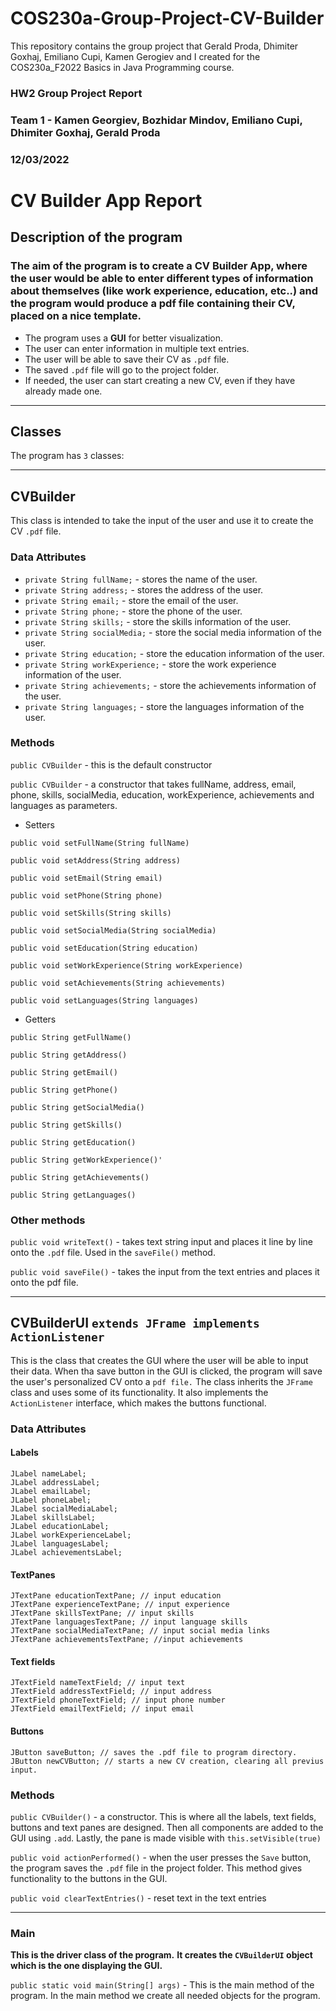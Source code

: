 # COS230a-Group-Project-CV-Builder
This repository contains the group project that Gerald Proda, Dhimiter Goxhaj, Emiliano Cupi, Kamen Gerogiev and I created for the COS230a_F2022 Basics in Java Programming course.


### HW2 Group Project Report
### Team 1 - Kamen Georgiev, Bozhidar Mindov, Emiliano Cupi, Dhimiter Goxhaj, Gerald Proda
### 12/03/2022

# CV Builder App Report 

## Description of the program 

### The aim of the program is to create a CV Builder App, where the user would be able to enter different types of information about themselves (like work experience, education, etc..) and the program would produce a pdf file containing their CV, placed on a nice template.

- The program uses a **GUI** for better visualization.
- The user can enter information in multiple text entries. 
- The user will be able to save their CV as `.pdf` file.
- The saved `.pdf` file will go to the project folder.
- If needed, the user can start creating a new CV, even if they have already made one.

-----

## Classes 

The program has `3` classes:

-----

## CVBuilder
This class is intended to take the input of the user and use it to create the CV `.pdf` file.

### Data Attributes
- `private String fullName;` - stores the name of the user.
- `private String address;` - stores the address of the user.
- `private String email;` - store the email of the user.
- `private String phone;` - store the phone of the user.
- `private String skills;` - store the skills information of the user.
- `private String socialMedia;` - store the social media information of the user.
- `private String education;` - store the education information of the user.
- `private String workExperience;` - store the work experience information of the user.
- `private String achievements;` - store the achievements information of the user.
- `private String languages;` - store the languages information of the user.


### Methods 

`public CVBuilder` - this is the default constructor 

`public CVBuilder` - a constructor that takes fullName, address, email, phone, skills, socialMedia, education, workExperience, achievements and languages as parameters. 

- Setters

`public void setFullName(String fullName)`
       
`public void setAddress(String address)`
        
`public void setEmail(String email)`
      
`public void setPhone(String phone)`
       
`public void setSkills(String skills)`
    
`public void setSocialMedia(String socialMedia)`
          
`public void setEducation(String education)`
       
`public void setWorkExperience(String workExperience)`
         
`public void setAchievements(String achievements)`
      
`public void setLanguages(String languages)`

- Getters 

`public String getFullName()`
        
`public String getAddress()`
       
`public String getEmail()`
          
`public String getPhone()`
           
`public String getSocialMedia()`
          
`public String getSkills()`
        
`public String getEducation()`
          
`public String getWorkExperience()' `
    
`public String getAchievements()`
       
`public String getLanguages()`

### Other methods
`public void writeText()` - takes text string input and places it line by line onto the `.pdf` file. Used in the `saveFile()` method.

`public void saveFile()` - takes the input from the text entries and places it onto the pdf file. 

 -----      
   
## CVBuilderUI `extends JFrame implements ActionListener`
This is the class that creates the GUI where the user will be able to input their data.
When tha save button in the GUI is clicked, the program will save the user's personalized CV onto a `pdf file.`
The class inherits the `JFrame` class and uses some of its functionality. It also implements the `ActionListener` interface, which makes the buttons functional.

### Data Attributes 

#### Labels
```
JLabel nameLabel;
JLabel addressLabel;
JLabel emailLabel;
JLabel phoneLabel;
JLabel socialMediaLabel;
JLabel skillsLabel;
JLabel educationLabel;
JLabel workExperienceLabel;
JLabel languagesLabel;
JLabel achievementsLabel;
```

#### TextPanes
```
JTextPane educationTextPane; // input education
JTextPane experienceTextPane; // input experience
JTextPane skillsTextPane; // input skills
JTextPane languagesTextPane; // input language skills
JTextPane socialMediaTextPane; // input social media links
JTextPane achievementsTextPane; //input achievements
```

#### Text fields
```
JTextField nameTextField; // input text
JTextField addressTextField; // input address
JTextField phoneTextField; // input phone number
JTextField emailTextField; // input email
```
#### Buttons 
```
JButton saveButton; // saves the .pdf file to program directory.
JButton newCVButton; // starts a new CV creation, clearing all previus input.
```

### Methods

`public CVBuilder()` - a constructor. This is where all the labels, text fields, buttons and text panes are designed. Then all components are added to the GUI using `.add`. Lastly, the pane is made visible with `this.setVisible(true)`

`public void actionPerformed()` - when the user presses the `Save` button, the program saves the `.pdf` file in the project folder. This method gives functionality to the buttons in the GUI.

`public void clearTextEntries()` - reset text in the text entries 

-----

### Main 
**This is the driver class of the program.**
**It creates the `CVBuilderUI` object which is the one displaying the GUI.**

`public static void main(String[] args)` - This is the main method of the program.
In the main method we create all needed objects for the program.
